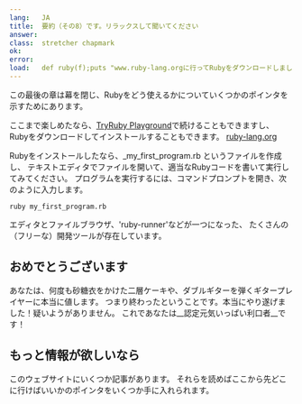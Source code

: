 ```yaml
---
lang:   JA
title:  要約（その8）です。リラックスして聞いてください
answer:
class:  stretcher chapmark
ok:     
error:  
load:   def ruby(f);puts "www.ruby-lang.orgに行ってRubyをダウンロードしましょう";end;class K;attr_reader :rb;end;my_first_program=K.new
---
```


この最後の章は幕を閉じ、Rubyをどう使えるかについていくつかのポインタを示すためにあります。

ここまで楽しめたなら、<a href="/playground">TryRuby Playground</a>で続けることもできますし、
Rubyをダウンロードしてインストールすることもできます。
<a href="https://www.ruby-lang.org/ja/downloads/" target="_blank">ruby-lang.org</a>

Rubyをインストールしたなら、_my\_first\_program.rb というファイルを作成し、
テキストエディタでファイルを開いて、適当なRubyコードを書いて実行してみてください。
プログラムを実行するには、コマンドプロンプトを開き、次のように入力します。

    ruby my_first_program.rb

エディタとファイルブラウザ、'ruby-runner'などが一つになった、
たくさんの（フリーな）開発ツールが存在しています。

## おめでとうございます

あなたは、何度も砂糖衣をかけた二層ケーキや、ダブルギターを弾くギタープレイヤーに本当に値します。
つまり終わったということです。本当にやり遂げました！疑いようがありません。
これであなたは__認定元気いっぱい利口者__です！

## もっと情報が欲しいなら

このウェブサイトにいくつか記事があります。
それらを読めばここから先どこに行けばいいかのポインタをいくつか手に入れられます。
